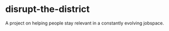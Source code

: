 # disrupt-the-district
A project on helping people stay relevant in a constantly evolving jobspace.

